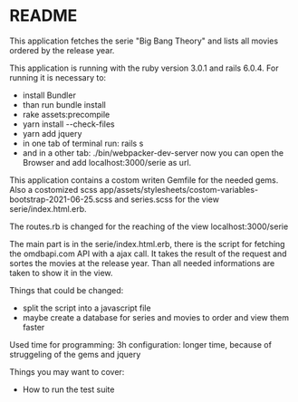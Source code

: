 # README

This application fetches the serie "Big Bang Theory" and lists all movies ordered
by the release year.

This application is running with the ruby version 3.0.1 and rails 6.0.4.
For running it is necessary to:
  - install Bundler
  - than run bundle install
  - rake assets:precompile
  - yarn install --check-files
  - yarn add jquery
  - in one tab of terminal run: rails s
  - and in a other tab: ./bin/webpacker-dev-server
now you can open the Browser and add localhost:3000/serie as url.

This application contains a costom writen Gemfile for the needed gems.
Also a costomized scss app/assets/stylesheets/costom-variables-bootstrap-2021-06-25.scss
and series.scss for the view serie/index.html.erb.

The routes.rb is changed for the reaching of the view localhost:3000/serie

The main part is in the serie/index.html.erb, there is the script for fetching
the omdbapi.com API with a ajax call. It takes the result of the request and sortes
the movies at the release year. 
Than all needed informations are taken to show it in the view.

Things that could be changed:
  - split the script into a javascript file
  - maybe create a database for series and movies to order and view them faster

Used time for programming: 3h
              configuration: longer time, because of struggeling of the gems and jquery

Things you may want to cover:

* How to run the test suite


